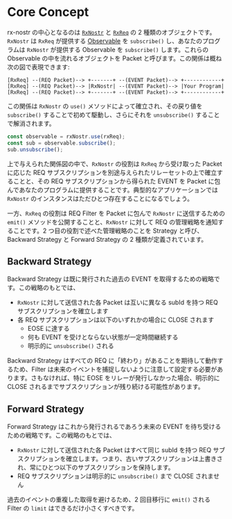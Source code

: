 # Core Concept

rx-nostr の中心となるのは [`RxNostr`](./api/rx-nostr.md) と [`RxReq`](./api/rx-req.md) の 2 種類のオブジェクトです。`RxNostr` は `RxReq` が提供する [Observable](https://rxjs.dev/guide/observable) を `subscribe()` し、あなたのプログラムは `RxNostr` が提供する Observable を `subscribe()` します。これらの Observable の中を流れるオブジェクトを Packet と呼びます。この関係は概ね次の図で表現できます:

```
[RxReq] --(REQ Packet)--> +-------+ --(EVENT Packet)--> +------------+
[RxReq] --(REQ Packet)--> |RxNostr| --(EVENT Packet)--> |Your Program|
[RxReq] --(REQ Packet)--> +-------+ --(EVENT Packet)--> +------------+
```

この関係は `RxNostr` の `use()` メソッドによって確立され、その戻り値を `subscribe()` することで初めて駆動し、さらにそれを `unsubscribe()` することで解消されます。

```js
const observable = rxNostr.use(rxReq);
const sub = observable.subscribe();
sub.unsubscribe();
```

上で与えられた関係図の中で、`RxNostr` の役割は `RxReq` から受け取った Packet に応じた REQ サブスクリプションを別途与えられたリレーセットの上で確立することと、その REQ サブスクリプションから得られた EVENT を Packet に包んであなたのプログラムに提供することです。典型的なアプリケーションでは `RxNostr` のインスタンスはただひとつ存在することになるでしょう。

一方、`RxReq` の役割は REQ Filter を Packet に包んで `RxNostr` に送信するための `emit()` メソッドを公開することと、`RxNostr` に対して REQ の管理戦略を通知することです。2 つ目の役割で述べた管理戦略のことを Strategy と呼び、Backward Strategy と Forward Strategy の 2 種類が定義されています。

## Backward Strategy

Backward Strategy は既に発行された過去の EVENT を取得するための戦略です。この戦略のもとでは、

- `RxNostr` に対して送信された各 Packet は互いに異なる subId を持つ REQ サブスクリプションを確立します
- 各 REQ サブスクリプションは以下のいずれかの場合に CLOSE されます
  - EOSE に達する
  - 何も EVENT を受けとならない状態が一定時間継続する
  - 明示的に `unsubscribe()` される

Backward Strategy はすべての REQ に「終わり」があることを期待して動作するため、Filter は未来のイベントを捕捉しないように注意して設定する必要があります。さもなければ、特に EOSE をリレーが発行しなかった場合、明示的に CLOSE されるまでサブスクリプションが残り続ける可能性があります。

## Forward Strategy

Forward Strategy はこれから発行されるであろう未来の EVENT を待ち受けるための戦略です。この戦略のもとでは、

- `RxNostr` に対して送信された各 Packet はすべて同じ subId を持つ REQ サブスクリプションを確立します。つまり、古いサブスクリプションは上書きされ、常にひとつ以下のサブスクリプションを保持します。
- REQ サブスクリプションは明示的に `unsubscribe()` まで CLOSE されません

過去のイベントの重複した取得を避けるため、2 回目移行に `emit()` される Filter の `limit` はできるだけ小さくすべきです。
